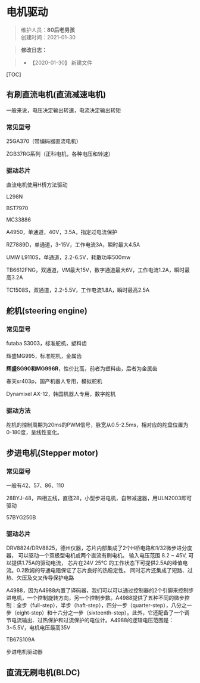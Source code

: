 # 电机驱动
>维护人员：**80后老男孩**  
>创建时间：2021-01-30  

> **修改日志：**

> - 【2020-01-30】  新建文件

[TOC]



## 有刷直流电机(直流减速电机)

一般来说，电压决定输出转速，电流决定输出转矩

### 常见型号

25GA370（带编码器直流电机）

ZGB37RG系列（正科电机，各种电压和转速）

### 驱动芯片

直流电机使用H桥方法驱动

L298N

BST7970

MC33886

A4950，单通道，40V，3.5A，指定过电流保护

RZ7889D，单通道，3-15V，工作电流3A，瞬时最大4.5A

UMW L9110S，单通道，2.2-6.5V，耗散功率500mw

TB6612FNG，双通道，VM最大15V，数字通道最大6V，工作电流1.2A，瞬时最高3.2A

TC1508S，双通道，2.2-5.5V，工作电流1.8A，瞬时最高2.5A

## 舵机(steering engine)

### 常见型号

futaba S3003，标准舵机，塑料齿

辉盛MG995，标准舵机，金属齿

**辉盛SG90和MG996R**，性价比高，前者为塑料齿，后者为金属齿

春天sr403p，国产机器人专用，模拟舵机

Dynamixel AX-12，韩国机器人专用，数字舵机

### 驱动方法

舵机的控制周期为20ms的PWM信号，脉宽从0.5-2.5ms，相对应的舵盘位置为0-180度，呈线性变化。

## 步进电机(Stepper motor)

### 常见型号

一般有42、57、86、110

28BYJ-48，四相五线，直径28，小型步进电机，自带减速器，用ULN2003即可驱动

57BYG250B

### 驱动芯片

DRV8824/DRV8825，德州仪器，芯片内部集成了2个H桥电路和1/32微步进分度器， 可以驱动一个双极型电机或两个直流有刷电机。 输入电压范围 8.2 ~ 45V, 可以提供1.75A的驱动电流， 芯片在24V 25°C 的工作状态下可提供2.5A的峰值电流。0.2欧姆的导通电阻保证了芯片良好的热稳定性。 同时芯片还集成了短路、过热、欠压及交叉传导保护电路

A4988，因为A4988内置了译码器，我们可以可以通过控制器的2个引脚来控制步进电机，一个控制旋转方向，另一个控制步数。A4988提供了五种不同的微步控制：全步（full-step），半步（haft-step），四分一步（quarter-step），八分之一步（eight-step）和十六分之一步（sixteenth-step）。此外，它还配备了一个调节电流输出、过热保护和过流保护的电位计。A4988的逻辑电压范围是：3~5.5V，电机电压最高35V

TB67S109A

步进电机驱动器

## 直流无刷电机(BLDC)










